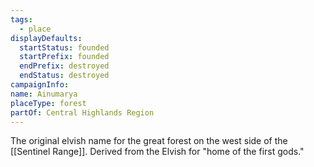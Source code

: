 ```yaml
---
tags:
  - place
displayDefaults:
  startStatus: founded
  startPrefix: founded
  endPrefix: destroyed
  endStatus: destroyed
campaignInfo: 
name: Ainumarya
placeType: forest
partOf: Central Highlands Region
---
```


The original elvish name for the great forest on the west side of the [[Sentinel Range]]. Derived from the Elvish for "home of the first gods."

